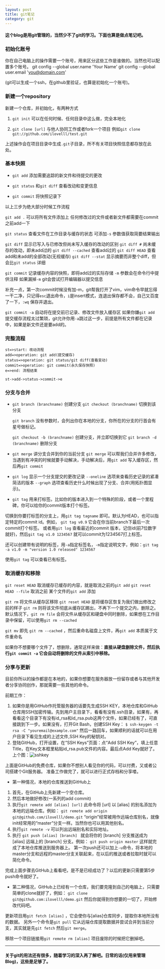 ```yaml
---
layout: post
title: git笔记
category: git
---
```

#### 这个blog是用git管理的，当然少不了git的学习。下面也算是做点笔记吧。


### 初始化账号
你在自己电脑上的操作需要一个账号，用来区分这些工作是谁做的。当然也可以配置多个账号。
git config --global user.name 'Your Name'
git config --global user.email 'you@domain.com'

(git可以生成一个ssh，在github里验证，也算是初始化一个账号)。
### 新建一个repository
新建一个仓库，并初始化，有两种方式

1. `git init`  可以在任何时候、任何目录中这么做，完全本地化 

2. `git clone [url]`  与他人协同工作或者fork一个项目
例如`git clone git://github.com/ilovelll/test.git`

上述操作会在项目目录中生成`.git`子目录，所不有关项目快照信息都存放在此处。

### 基本快照
- `git add`  添加需要追踪的新文件和待提交的更改
  
- `git status`  和`git diff` 查看改动和变更信息

- `git commit` 将快照记录下

以上三步为绝大部分时候工作流程

`git add .`  可以将所有文件添加上
任何修改过的文件或者新文件都需要在commit之前add一下
 
`git status` 查看文件在工作目录与缓存的状态
可添加`-s` 参数值获取简要结果输出

`git diff` 显示已写入与已修改但尚未写入缓存的改动的区别
`git diff #` 尚未缓存的改动，即未add过的
`git diff --cached` 查看add过的
`git diff HEAD` 查看add和未add的全部改动(无视缓存)
`git diff --stat` 显示摘要而非整个diff，但会比`git status` 详细

`git commit` 记录缓存内容的快照，即将add过的实际存储
`-m` 参数会在命令行中提供注释
如果漏掉`-m` git会尝试打开编辑器以提交信息

补充一点，第一次commit时候没有加-m，git帮我打开了vim，vim命令早就忘得一干二净，只记得`esc`退出命令，`i`是insert模式，连退出保存都不会，自己又百度了一下，`:wq` 保存并退出。

`git commit -a` 自动将在提交前已记录、修改文件放入缓存区
如果你嫌`git add` 提交缓存流程太过繁琐，git允许你用`-a`跳过这一步，前提是所有文件都在记录中，如果是新文件还是要add的。

### 完整流程

```flow
st=>start: 改动流程
add=>operation: git add(提交缓存)
status=>operation: git status/git diff(查看变动)
commit=>operation: git commit(永久保存快照)
e=>end: 流程结束

st->add->status->commit->e
```

### 分支与合并
- `git branch (branchname)` 创建分支
  `git checkout (branchname)` 切换到该分支

  `git branch` 没有参数时，会列出你在本地的分支，你所在的分支的行首会有星号做标记。
  
  `git checkout -b (branchname)` 创建分支，并立即切换到它
  `git branch -d (branchname)` 删除分支


- `git merge` 讲分支合并到你的当前分支
`git merge` 可以帮我们合并许多修改，当遇到有冲突的时候就要手动解决，手动解决后，用`git add` 写入缓存区，然后再`git commit`

- `git log` 显示一个分支提交的更改记录
`--oneline` 选项来查看历史记录的紧凑简洁的版本
`--graph` 选项查看历史什么时候出现了分支、合并(用拓扑图显示)。

- `git tag` 用来打标签。比如你的版本进入到一个特殊的阶段，或者一个里程碑，你可以给你的commit版本打个标签。

 切换到你要打标签的分支上，用`git tag tagname` 即可。默认为HEAD，也可以指定特定的commit id。例如，
 `git tag v0.9` 它会在你当前branch下最后一次commit打个标签。
或者用`git log` 查看最近的commit 版本，记住id(前7位数字就好)，然后`git tag v1.0 1234567` 就可以commit为1234567打上标签。

 还可以创建带有说明的标签，用`-a`指定标签名，`-m`指定说明文字，例如：`git tag -a v1.0 -m "version 1.0 released" 1234567` 
 
 使用`git tag` 可以查看已有标签。

### 取消缓存和移除
`git reset HEAD`  取消缓存已缓存的内容，就是取消之前的`git add`
`git reset HEAD --file`  取消之前 某个文件的`git add` 添加

`git rm` 将文件从缓存区移除
`git reset HEAD` 是将缓存区恢复为我们做出修改之前的样子
`git rm` 则将该文件彻底从缓存区踢出，不再下一个提交之内，删除之。
默认情况下，`git rm file` 会将文件从缓存区和硬盘中同时删除，如果想在工作目录中保留，可以使用`git rm --cached`

`git mv` 即先 `git rm --cached` ，然后重命名磁盘上文件，再`git add`
本质属于文件重命名

如果你不想要哪个文件了，想删除，通常这样来做：**直接从硬盘删除文件，然后执行`git commit -a` 它会自动将删除的文件从索引中移除。**

### 分享与更新
目前你所以的操作都是在本地的，如果你想要在服务器放一份留存或者与其他开发者分享协同创作，那就需要一些其他的命令。

前期工作：
1. 如果你是用GitHub作托管服务器的话要先生成SSH KEY，本地仓库和GitHub仓库用SSH加密传输。先到用户主目录下，看看有没有.ssh目录，如果有，再看看这个目录下有没有id_rsa和id_rsa.pub这两个文件，如果已经有了，可直接跳到下一步。如果没有，打开Git Bash，创建SSH Key：
`$ ssh-keygen -t rsa -C "youremail@example.com"`
然后一路回车，如果顺利的话就可以在用户目录下看见生成的上述文件,SSH Key的秘钥对。
2. 登陆GitHub，打开设置，在“SSH Keys”页面：点“Add SSH Key”，填上任意Title，在Key文本框里粘贴id_rsa.pub文件的内容。最后点Add Key就好了。上个图：![sshkey](http://ww2.sinaimg.cn/large/5e06b5b0tw1elowz7gcucj20wk0k9gnr.jpg)

上面是GitHub的免费仓库，如果你不想别人看见你的代码，可以付费，又或者公司搭建个Git服务器。
准备工作做完了，就可以进行正式存档和分享喽。

- 第一种情况，本地的仓库推送到GitHub上
 1. 首先，在GitHub上先新建一个空仓库。
 2. 然后本地做好修改(一系列的add commit)
 3. 执行`git remote add [alias] [url]` 此命令将 [url] 以 [alias] 的别名添加为本地的远端仓库。例如：
`git remote add origin git@github.com/ilovelll/demo.git` 
“origin”经常被用作远端仓库别名，就像init经常用的“master”分支一样。当然你也可以用其他别名。
 4. 执行`git remote -v` 可以列出远端别名和实际地址。
 5. 执行 `git push [alias] [branch] ` 就会将你的 [branch] 分支推送成为 [alias] 远端上的 [branch] 分支。例如：
 `git push origin master`  这样就完成了本地仓库推送到服务器上。
 第一次push还可以加上`-u`命令，将本地的master分支和远程的master分支关联起来，在以后的推送或者拉取时就可以简化命令。

完成上面步骤去GitHub上看看吧，是不是已经成功了？以后的更新只需要第5步push命令就好了。

- 第二种情况，GitHub上已经有一个仓库，我们要克隆到自己的电脑上，只需要简单的clone就好了，例如：
`git clone git@github.com:ilovelll/demo.git`
然后你就得到你想要的一切了，开始修改代码吧。

更新项目用`git fetch [alias]` ，它会使你与[alias]仓库同步，提取你本地所没有的数据。
另外一个命令是`git pull` 它从远端仓库提取数据并尝试合并到当前分支，其实就是先`git fetch` 然后`git merge`。

移除一个项目链接用`git remote rm [alias]` 项目废除的时候把它删掉吧。


----------
#### 关于git的用法还有很多，随着学习的深入再了解吧。日常的话(仅用来管理Blog)，这些是足够了。
